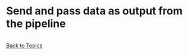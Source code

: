 # Send and pass data as output from the pipeline

```PowerShell

```

[Back to Topics](../README.md)

